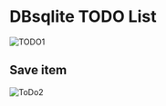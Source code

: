 # DBsqlite TODO List




![TODO1](https://user-images.githubusercontent.com/59916393/103155191-3ea30d00-47c3-11eb-9e41-e4938a531c29.PNG)


## Save item 
![ToDo2](https://user-images.githubusercontent.com/59916393/103155194-406cd080-47c3-11eb-90e7-38b3127fc350.PNG)

